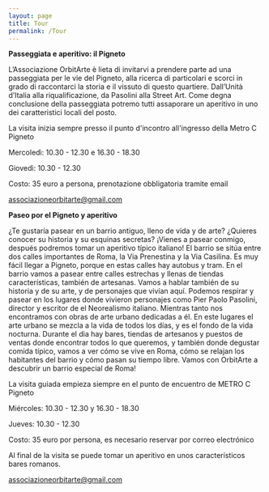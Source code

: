 ```yaml
---
layout: page
title: Tour
permalink: /Tour
---
```

**Passeggiata e aperitivo: il Pigneto**

L’Associazione OrbitArte è lieta di invitarvi a prendere parte ad una passeggiata per le vie del Pigneto, alla ricerca di particolari e scorci in grado di raccontarci la storia e il vissuto di questo quartiere. Dall’Unità d’Italia alla riqualificazione, da Pasolini alla Street Art.
Come degna conclusione della passeggiata potremo tutti assaporare un aperitivo in uno dei caratteristici locali del posto.

La visita inizia sempre presso il punto d'incontro all'ingresso della Metro C Pigneto

Mercoledì: 10.30 - 12.30    e     16.30 - 18.30

Giovedì:   10.30 - 12.30

Costo:     35 euro a persona, prenotazione obbligatoria tramite email

 [associazioneorbitarte@gmail.com](mailto:associazioneorbitarte@gmail.com)

**Paseo por el Pigneto y aperitivo**

¿Te gustaría pasear en un  barrio antiguo, lleno de vida y de arte? ¿Quieres conocer su historia y su esquinas secretas? ¡Vienes a pasear conmigo, después podremos tomar un aperitivo típico italiano!
El barrio se sitúa entre dos calles importantes de Roma, la Via Prenestina y la Via Casilina. Es muy fácil llegar a Pigneto, porque en estas calles hay autobus y tram.
En el barrio vamos a pasear entre calles estrechas y llenas de tiendas características, también de artesanas. Vamos a hablar también de su historia y de su arte, y de personajes que vivían aquí.
Podemos respirar y pasear en los lugares donde vivieron personajes como Pier Paolo Pasolini,  director y escritor de el Neorealismo italiano. Mientras tanto nos encontramos con obras de arte urbano dedicadas a él. En este lugares el arte urbano se mezcla a la vida de todos los días, y es el fondo de la vida nocturna.
Durante el dia hay bares, tiendas de artesanos y puestos de ventas donde encontrar todos lo que queremos, y también donde degustar comida típico, vamos a ver cómo se vive en Roma, cómo se relajan los habitantes del barrio y cómo pasan su tiempo libre.
Vamos con OrbitArte a descubrir un barrio especial de Roma!


La visita guiada empieza siempre en el punto de encuentro de METRO C Pigneto

Miércoles: 10.30 - 12.30    y     16.30 - 18.30

Jueves:    10.30 - 12.30

Costo:     35 euro por persona, es necesario reservar por correo electrónico

Al final de la visita se puede tomar un aperitivo en unos característicos bares romanos.

 [associazioneorbitarte@gmail.com](mailto:associazioneorbitarte@gmail.com)
